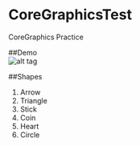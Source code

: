 CoreGraphicsTest
================

CoreGraphics Practice
  
##Demo  
![alt tag](http://i.imgur.com/O3z459F.png)


##Shapes
1. Arrow
2. Triangle
3. Stick
4. Coin
5. Heart
6. Circle
